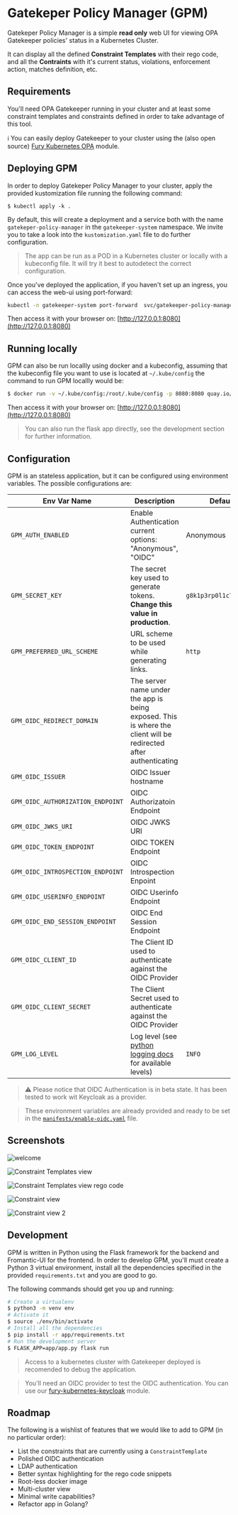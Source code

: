 # Gatekeper Policy Manager (GPM)

Gatekeper Policy Manager is a simple **read only** web UI for viewing OPA Gatekeeper policies' status in a Kubernetes Cluster.

It can display all the defined **Constraint Templates** with their rego code, and all the **Contraints** with it's current status, violations, enforcement action, matches definition, etc.

## Requirements

You'll need OPA Gatekeeper running in your cluster and at least some constraint templates and constraints defined in order to take advantage of this tool.

ℹ You can easily deploy Gatekeeper to your cluster using the (also open source) [Fury Kubernetes OPA](https://github.com/sighupio/fury-kubernetes-opa) module.

## Deploying GPM

In order to deploy Gatekeper Policy Manager to your cluster, apply the provided kustomization file running the following command:

```shell
$ kubectl apply -k .
```

By default, this will create a deployment and a service both with the name `gatekeper-policy-manager` in the `gatekeeper-system` namespace. We invite you to take a look into the `kustomization.yaml` file to do further configuration.

> The app can be run as a POD in a Kubernetes cluster or locally with a kubeconfig file. It will try it best to autodetect the correct configuration.

Once you've deployed the application, if you haven't set up an ingress, you can access the web-ui using port-forward:

```bash
kubectl -n gatekeeper-system port-forward  svc/gatekeeper-policy-manager 8080:80
````

Then access it with your browser on: [http://127.0.0.1:8080](http://127.0.0.1:8080)

## Running locally

GPM can also be run locallly using docker and a kubeconfig, assuming that the kubeconfig file you want to use is located at `~/.kube/config` the command to run GPM locallly would be:

```bash
$ docker run -v ~/.kube/config:/root/.kube/config -p 8080:8080 quay.io/sighup/gatekeeper-policy-manager:0.1
```

Then access it with your browser on: [http://127.0.0.1:8080](http://127.0.0.1:8080)

> You can also run the flask app directly, see the development section for further information.

## Configuration

GPM is an stateless application, but it can be configured using environment variables. The possible configurations are:

Env Var Name | Description | Default
-------------|-------------|--------
`GPM_AUTH_ENABLED` | Enable Authentication current options: "Anonymous", "OIDC" | Anonymous
`GPM_SECRET_KEY` | The secret key used to generate tokens. **Change this value in production**. | `g8k1p3rp0l1c7m4n4g3r`
`GPM_PREFERRED_URL_SCHEME` | URL scheme to be used while generating links. | `http`
`GPM_OIDC_REDIRECT_DOMAIN` | The server name under the app is being exposed. This is where the client will be redirected after authenticating |
`GPM_OIDC_ISSUER` | OIDC Issuer hostname |
`GPM_OIDC_AUTHORIZATION_ENDPOINT` | OIDC Authorizatoin Endpoint |
`GPM_OIDC_JWKS_URI` | OIDC JWKS URI |
`GPM_OIDC_TOKEN_ENDPOINT` | OIDC TOKEN Endpoint |
`GPM_OIDC_INTROSPECTION_ENDPOINT` | OIDC Introspection Enpoint |
`GPM_OIDC_USERINFO_ENDPOINT` | OIDC Userinfo Endpoint |
`GPM_OIDC_END_SESSION_ENDPOINT` | OIDC End Session Endpoint |
`GPM_OIDC_CLIENT_ID` | The Client ID used to authenticate against the OIDC Provider |
`GPM_OIDC_CLIENT_SECRET` | The Client Secret used to authenticate against the OIDC Provider |
`GPM_LOG_LEVEL` | Log level (see [python logging docs](https://docs.python.org/2/library/logging.html#levels) for available levels) | `INFO`

> ⚠️ Please notice that OIDC Authentication is in beta state. It has been tested to work wit Keycloak as a provider.

> These environment variables are already provided and ready to be set in the [`manifests/enable-oidc.yaml`](manifests/enable-oidc.yaml) file.

## Screenshots

![welcome](screenshots/01-home.png)

![Constraint Templates view](screenshots/02-constrainttemplates.png)

![Constraint Templates view rego code](screenshots/03-constrainttemplates.png)

![Constraint view](screenshots/04-constraints.png)

![Constraint view 2](screenshots/05-constraints.png)

## Development

GPM is written in Python using the Flask framework for the backend and Fromantic-UI for the frontend. In order to develop GPM, you'll must create a Python 3 virtual environment, install all the dependencies specified in the provided `requirements.txt` and you are good to go.

The following commands should get you up and running:

```bash
# Create a virtualenv
$ python3 -m venv env
# Activate it
$ source ./env/bin/activate
# Install all the dependencies
$ pip install -r app/requirements.txt
# Run the development server
$ FLASK_APP=app/app.py flask run
```

> Access to a kubernetes cluster with Gatekeeper deployed is recomended to debug the application.

> You'll need an OIDC provider to test the OIDC authentication. You can use our [fury-kubernetes-keycloak](https://github.com/sighupio/fury-kubernetes-keycloak) module.

## Roadmap

The following is a wishlist of features that we would like to add to GPM (in no particular order):

- List the constraints that are currently using a `ConstraintTemplate`
- Polished OIDC authentication
- LDAP authentication
- Better syntax highlighting for the rego code snippets
- Root-less docker image
- Multi-cluster view
- Minimal write capabilities?
- Refactor app in Golang?
